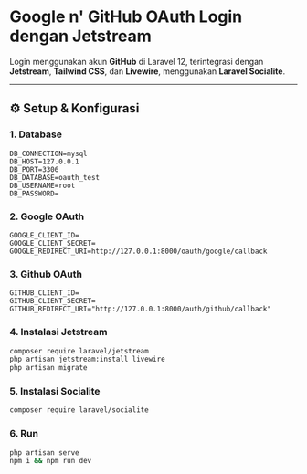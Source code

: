 # Google n' GitHub OAuth Login dengan Jetstream

Login menggunakan akun **GitHub** di Laravel 12, terintegrasi dengan **Jetstream**, **Tailwind CSS**, dan **Livewire**, menggunakan **Laravel Socialite**.

---

## ⚙️ Setup & Konfigurasi

### 1. Database
```env
DB_CONNECTION=mysql
DB_HOST=127.0.0.1
DB_PORT=3306
DB_DATABASE=oauth_test
DB_USERNAME=root  
DB_PASSWORD=
```

### 2. Google OAuth
```env
GOOGLE_CLIENT_ID=
GOOGLE_CLIENT_SECRET=
GOOGLE_REDIRECT_URI=http://127.0.0.1:8000/oauth/google/callback
```

### 3. Github OAuth
```env
GITHUB_CLIENT_ID=
GITHUB_CLIENT_SECRET=
GITHUB_REDIRECT_URI="http://127.0.0.1:8000/auth/github/callback"
```

### 4. Instalasi Jetstream
```bash
composer require laravel/jetstream
php artisan jetstream:install livewire
php artisan migrate
```

### 5. Instalasi Socialite
```bash
composer require laravel/socialite
```

### 6. Run
```bash
php artisan serve
npm i && npm run dev
```

